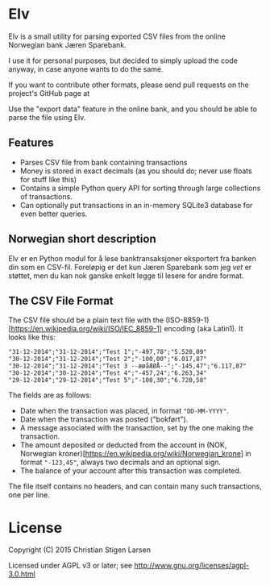 Elv
===

Elv is a small utility for parsing exported CSV files from the online Norwegian
bank Jæren Sparebank.

I use it for personal purposes, but decided to simply upload the code anyway,
in case anyone wants to do the same.

If you want to contribute other formats, please send pull requests on the
project's GitHub page at 

Use the "export data" feature in the online bank, and you should be able to
parse the file using Elv.

Features
--------

  * Parses CSV file from bank containing transactions
  * Money is stored in exact decimals (as you should do; never use floats for
    stuff like this)
  * Contains a simple Python query API for sorting through large collections of
    transactions.
  * Can optionally put transactions in an in-memory SQLite3 database for even
    better queries.

Norwegian short description
---------------------------

Elv er en Python modul for å lese banktransaksjoner eksportert fra banken din
som en CSV-fil. Foreløpig er det kun Jæren Sparebank som jeg _vet_ er støttet,
men du kan nok ganske enkelt legge til lesere for andre format.

The CSV File Format
-------------------

The CSV file should be a plain text file with the
(ISO-8859-1)[https://en.wikipedia.org/wiki/ISO/IEC_8859-1] encoding (aka
Latin1).  It looks like this:

    "31-12-2014";"31-12-2014";"Test 1";"-497,78";"5.520,09"
    "30-12-2014";"31-12-2014";"Test 2";"-100,00";"6.017,87"
    "30-12-2014";"31-12-2014";"Test 3 --æøåÆØÅ--";"-145,47";"6.117,87"
    "30-12-2014";"30-12-2014";"Test 4";"-457,24";"6.263,34"
    "29-12-2014";"29-12-2014";"Test 5";"-108,30";"6.720,58"

The fields are as follows:

  * Date when the transaction was placed, in format `"DD-MM-YYYY"`.
  * Date when the transaction was posted ("bokført").
  * A message associated with the transaction, set by the one making the
    transaction.
  * The amount deposited or deducted from the account in (NOK, Norwegian
    kroner)[https://en.wikipedia.org/wiki/Norwegian_krone] in format
    `"-123,45"`, always two decimals and an optional sign.
  * The balance of your account after this transaction was completed.

The file itself contains no headers, and can contain many such transactions,
one per line.

License
=======

Copyright (C) 2015 Christian Stigen Larsen

Licensed under AGPL v3 or later; see http://www.gnu.org/licenses/agpl-3.0.html
